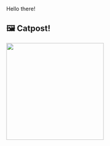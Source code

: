 Hello there!



## 🖼️ Catpost!

<sub>
    <img src="https://cdn2.thecatapi.com/images/beo.jpg" height="256">
</sub>


